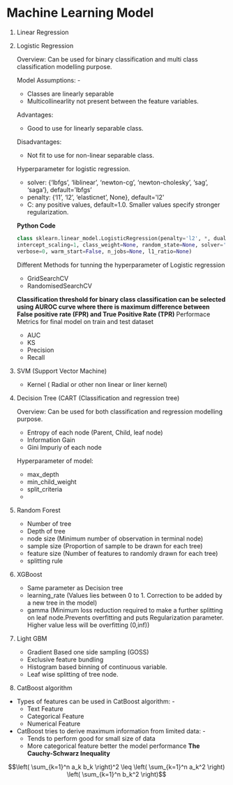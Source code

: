 ﻿# Machine Learning Model
 
1. Linear Regression
2. Logistic Regression

   Overview:
   Can be used for binary classification and multi class classification modelling purpose.

   Model Assumptions: -
   - Classes are linearly separable
   - Multicollinearlity not present between the feature variables.
   
   Advantages:
   - Good to use for linearly separable class.

   Disadvantages:
   - Not fit to use for non-linear separable class.
   
   Hyperparameter for logistic regression.
   - solver: {‘lbfgs’, ‘liblinear’, ‘newton-cg’, ‘newton-cholesky’, ‘sag’, ‘saga’}, default=’lbfgs’
   - penalty: {‘l1’, ‘l2’, ‘elasticnet’, None}, default='l2'
   - C: any positive values, default=1.0. Smaller values specify stronger regularization.

   **Python Code**
   ```python
   class sklearn.linear_model.LogisticRegression(penalty='l2', *, dual=False, tol=0.0001, C=1.0, fit_intercept=True,
   intercept_scaling=1, class_weight=None, random_state=None, solver='lbfgs', max_iter=100, multi_class='deprecated',
   verbose=0, warm_start=False, n_jobs=None, l1_ratio=None)
   ```
   Different Methods for tunning the hyperparameter of Logistic regression
   - GridSearchCV
   - RandomisedSearchCV
   
   **Classification threshold for binary class classification can be selected using AUROC curve where there is maximum difference between False positive rate (FPR) and True Positive Rate (TPR)**
   Performace Metrics for final model on train and test dataset
   - AUC
   - KS
   - Precision
   - Recall
     
4. SVM (Support Vector Machine)
   - Kernel ( Radial or other non linear or liner kernel)
     
5. Decision Tree (CART (Classification and regression tree)

   Overview:
   Can be used for both classification and regression modelling purpose.
   
   - Entropy of each node (Parent, Child, leaf node)
   - Information Gain 
   - Gini Impuriy of each node

   Hyperparameter of model:
   - max_depth
   - min_child_weight
   - split_criteria
   - 
7. Random Forest
   - Number of tree
   - Depth of tree
   - node size (Minimum number of observation in terminal node)
   - sample size (Proportion of sample to be drawn for each tree)
   - feature size (Number of features to randomly drawn for each tree)
   - splitting rule
8. XGBoost
   - Same parameter as Decision tree
   - learning_rate (Values lies between 0 to 1. Correction to be added by a new tree in the model)
   - gamma (Minimum loss reduction required to make a further splitting on leaf node.Prevents overfitting and puts Regularization parameter. Higher value less will be overfitting (0,inf))
9. Light GBM
   - Gradient Based one side sampling (GOSS)
   - Exclusive feature bundling
   - Histogram based binning of continuous variable.
   - Leaf wise splitting of tree node.
10. CatBoost algorithm
   - Types of features can be used in CatBoost algorithm: -
      - Text Feature
      - Categorical Feature
      - Numerical Feature
   - CatBoost tries to derive maximum information from limited data: -
      - Tends to perform good for small size of data
      - More categorical feature better the model performance
**The Cauchy-Schwarz Inequality**

```math
\left( \sum_{k=1}^n a_k b_k \right)^2 \leq \left( \sum_{k=1}^n a_k^2 \right) \left( \sum_{k=1}^n b_k^2 \right)
```
